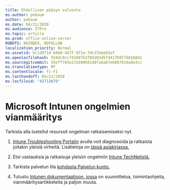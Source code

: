 ```yaml
---
title: Ehdollisen pääsyn valvonta
ms.author: pebaum
author: pebaum
ms.date: 04/21/2020
ms.audience: ITPro
ms.topic: article
ms.prod: office-online-server
ROBOTS: NOINDEX, NOFOLLOW
localization_priority: Normal
ms.assetid: bc1d971d-84b0-447f-971e-7dc37ebeb5af
ms.openlocfilehash: 924dc9cc741697b3784203d5f441769f7601b8d1
ms.sourcegitcommit: 55eff703a17e500681d8fa6a87eb067019ade3cc
ms.translationtype: MT
ms.contentlocale: fi-FI
ms.lasthandoff: 04/22/2020
ms.locfileid: "43713679"
---
```

# <a name="troubleshoot-issues-with-microsoft-intune"></a>Microsoft Intunen ongelmien vianmääritys

Tarkista alla luetellut resurssit ongelman ratkaisemiseksi nyt.
  
1. [Intune Troubleshooting Portalin](https://devicemanagement.microsoft.com/#blade/Microsoft_Intune_DeviceSettings/TroubleshootBlade) avulla voit diagnosoida ja ratkaista joitakin yleisiä virheitä. Lisätietoja on [tässä asiakirjassa. ](https://docs.microsoft.com/intune/help-desk-operators)
    
2. Etsi vastauksia ja ratkaisuja yleisiin ongelmiin [Intune TechNetistä. ](https://social.technet.microsoft.com/forums/home?forum=microsoftintuneprod)
    
3. Tarkista palvelun tila [kohdasta Palvelun kunto.](https://portal.office.com/AdminPortal/Home#/servicehealth) 
    
4. Tutustu [Intunen dokumentaatioon, jossa](https://docs.microsoft.com/intune/) on suunnittelua, toimintaohjeita, vianmääritysartikkeleita ja paljon muuta. 
    

